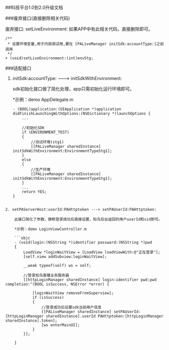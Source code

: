 ##科技平台1.0到2.0升级文档

###废弃接口(直接删除相关代码)

废弃接口: setLiveEnvironment: 如果APP中有此相关代码，直接删除即可。

```objc
/**
 * 设置环境变量,用于内部调试用,要在 [PALiveManager initSdk:accountType:]之前调用
 */
+ (void)setLiveEnvironment:(int)envStg;

```

###适配接口

1. initSdk:accountType: ---> initSdkWithEnvironment:
  
	sdk初始化接口做了简化处理，app只需初始化运行环境即可。
	
	*示例：demo AppDelegate.m
	
	```objc
	- (BOOL)application:(UIApplication *)application didFinishLaunchingWithOptions:(NSDictionary *)launchOptions {
		...
	    
	    //初始化SDK
	    if (ENVIRONMENT_TEST)
	    {
	        //测试环境(stg1)
	        [[PALiveManager sharedInstance] initSdkWithEnvironment:EnvironmentTypeStg1];
	    }
	    else
	    {
	        //生产环境
	        [[PALiveManager sharedInstance] initSdkWithEnvironment:EnvironmentTypeStg1];
	    }
	    ...
	    return YES;
	}
```

2. setPAServerHost:userId:PAHttptoken ---> setPAUserId:PAHttptoken:

	此接口简化了参数，静默登录成功后直接设置，知鸟后台返回的用户userId和sid即可。

	*示例：demo LoginViewController.m
	
	```objc
	- (void)login:(NSString *)identifier passward:(NSString *)pwd
	{
	    LoadView *loginWaitView = [LoadView loadViewWith:@"正在登录"];
	    [self.view addSubview:loginWaitView];
	    
	    __weak typeof(self) ws = self;
	    
	    //登录知鸟直播业务服务器
	    [[httpLoginManager sharedInstance] login:identifier pwd:pwd completion:^(BOOL isSuccess, NSError *error) {
	        
	        [loginWaitView removeFromSuperview];
	        if (isSuccess)
	        {
	  			//登录成功后设置sdk当前用户信息
	            [[PALiveManager sharedInstance] setPAUserId:[httpLoginManager sharedInstance].userId PAHttptoken:[httpLoginManager sharedInstance].token];
	            [ws enterMainUI];
	        }
	    }];
	    
	}